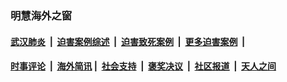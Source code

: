 
### 明慧海外之窗

####  [武汉肺炎](indexes/365.md?t=01060700) &nbsp;|&nbsp;  [迫害案例综述](indexes/328.md?t=01060700) &nbsp;|&nbsp; [迫害致死案例](indexes/277.md?t=01060700)  &nbsp;|&nbsp; [更多迫害案例](indexes/81.md?t=01060700)  &nbsp;|&nbsp; 
####  [时事评论](indexes/251.md?t=01060700) &nbsp;|&nbsp; [海外简讯](indexes/245.md?t=01060700)&nbsp;|&nbsp;  [社会支持](indexes/140.md?t=01060700) &nbsp;|&nbsp; [褒奖决议](indexes/282.md?t=01060700) &nbsp;|&nbsp; [社区报道](indexes/91.md?t=01060700)  &nbsp;|&nbsp; [天人之间](indexes/78.md?t=01060700) 

